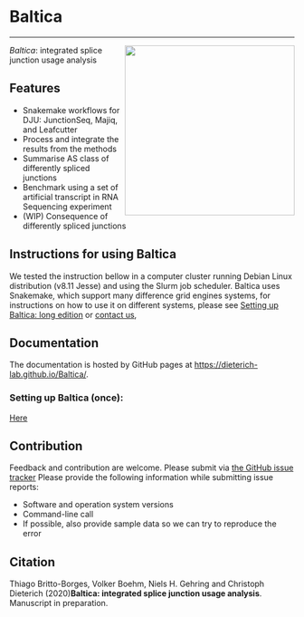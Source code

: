 # Baltica
___

 <img align="right" src="https://gist.githubusercontent.com/tbrittoborges/3c86ffbaa62e671771f443c65cb04fdc/raw/7ae0ea4a76e8f5464139ef34164c67de7a297ce8/baltica_logo.png" height="300"> *Baltica*: integrated splice junction usage analysis

## Features
- Snakemake workflows for DJU: JunctionSeq, Majiq, and Leafcutter
- Process and integrate the results from the methods  
- Summarise AS class of differently spliced junctions
- Benchmark using a set of artificial transcript in RNA Sequencing experiment
- (WIP) Consequence of differently spliced junctions  

## Instructions for using Baltica
We tested the instruction bellow in a computer cluster running Debian Linux distribution (v8.11 Jesse) and using the Slurm job scheduler. Baltica uses Snakemake, which support many difference 
grid engines systems, for instructions on how to use it on different systems, please see 
[Setting up Baltica: long edition](docs/setup.md) or [contact us](https://github.com/dieterich-lab/Baltica/issues),

## Documentation

The documentation is hosted by GitHub pages at https://dieterich-lab.github.io/Baltica/.

### Setting up Baltica (once):

[Here](https://dieterich-lab.github.io/Baltica/setup.html)
     

## Contribution  

Feedback and contribution are welcome. Please submit via [the GitHub issue tracker](https://github.com/dieterich-lab/Baltica/issues)
Please provide the following information while submitting issue reports:
- Software and operation system versions
- Command-line call
- If possible, also provide sample data so we can try to reproduce the error  


## Citation
Thiago Britto-Borges, Volker Boehm, Niels H. Gehring and Christoph Dieterich (2020)__Baltica: integrated splice junction usage analysis__. 
Manuscript in preparation.